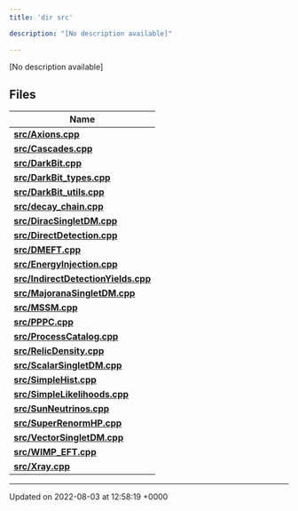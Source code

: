 ```yaml
---
title: 'dir src'

description: "[No description available]"

---
```







[No description available]

## Files

| Name           |
| -------------- |
| **[src/Axions.cpp](/documentation/code/colliderbit/files/axions_8cpp/#file-axions.cpp)**  |
| **[src/Cascades.cpp](/documentation/code/colliderbit/files/cascades_8cpp/#file-cascades.cpp)**  |
| **[src/DarkBit.cpp](/documentation/code/colliderbit/files/darkbit_8cpp/#file-darkbit.cpp)**  |
| **[src/DarkBit_types.cpp](/documentation/code/colliderbit/files/darkbit__types_8cpp/#file-darkbit-types.cpp)**  |
| **[src/DarkBit_utils.cpp](/documentation/code/colliderbit/files/darkbit__utils_8cpp/#file-darkbit-utils.cpp)**  |
| **[src/decay_chain.cpp](/documentation/code/colliderbit/files/decay__chain_8cpp/#file-decay-chain.cpp)**  |
| **[src/DiracSingletDM.cpp](/documentation/code/colliderbit/files/diracsingletdm_8cpp/#file-diracsingletdm.cpp)**  |
| **[src/DirectDetection.cpp](/documentation/code/colliderbit/files/directdetection_8cpp/#file-directdetection.cpp)**  |
| **[src/DMEFT.cpp](/documentation/code/colliderbit/files/dmeft_8cpp/#file-dmeft.cpp)**  |
| **[src/EnergyInjection.cpp](/documentation/code/colliderbit/files/energyinjection_8cpp/#file-energyinjection.cpp)**  |
| **[src/IndirectDetectionYields.cpp](/documentation/code/colliderbit/files/indirectdetectionyields_8cpp/#file-indirectdetectionyields.cpp)**  |
| **[src/MajoranaSingletDM.cpp](/documentation/code/colliderbit/files/majoranasingletdm_8cpp/#file-majoranasingletdm.cpp)**  |
| **[src/MSSM.cpp](/documentation/code/colliderbit/files/mssm_8cpp/#file-mssm.cpp)**  |
| **[src/PPPC.cpp](/documentation/code/colliderbit/files/pppc_8cpp/#file-pppc.cpp)**  |
| **[src/ProcessCatalog.cpp](/documentation/code/colliderbit/files/processcatalog_8cpp/#file-processcatalog.cpp)**  |
| **[src/RelicDensity.cpp](/documentation/code/colliderbit/files/relicdensity_8cpp/#file-relicdensity.cpp)**  |
| **[src/ScalarSingletDM.cpp](/documentation/code/colliderbit/files/scalarsingletdm_8cpp/#file-scalarsingletdm.cpp)**  |
| **[src/SimpleHist.cpp](/documentation/code/colliderbit/files/simplehist_8cpp/#file-simplehist.cpp)**  |
| **[src/SimpleLikelihoods.cpp](/documentation/code/colliderbit/files/simplelikelihoods_8cpp/#file-simplelikelihoods.cpp)**  |
| **[src/SunNeutrinos.cpp](/documentation/code/colliderbit/files/sunneutrinos_8cpp/#file-sunneutrinos.cpp)**  |
| **[src/SuperRenormHP.cpp](/documentation/code/colliderbit/files/superrenormhp_8cpp/#file-superrenormhp.cpp)**  |
| **[src/VectorSingletDM.cpp](/documentation/code/colliderbit/files/vectorsingletdm_8cpp/#file-vectorsingletdm.cpp)**  |
| **[src/WIMP_EFT.cpp](/documentation/code/colliderbit/files/wimp__eft_8cpp/#file-wimp-eft.cpp)**  |
| **[src/Xray.cpp](/documentation/code/colliderbit/files/xray_8cpp/#file-xray.cpp)**  |






-------------------------------

Updated on 2022-08-03 at 12:58:19 +0000
